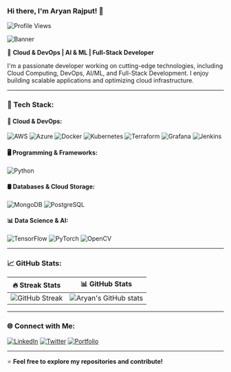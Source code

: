 ### Hi there, I'm Aryan Rajput! 👋

![Profile Views](https://komarev.com/ghpvc/?username=Aryan-Rajput&color=blue)

![Banner](https://github.com/Aryan-Rajput/Aryan-Rajput/blob/main/assets/banner.gif)

🚀 **Cloud & DevOps | AI & ML | Full-Stack Developer**

I'm a passionate developer working on cutting-edge technologies, including Cloud Computing, DevOps, AI/ML, and Full-Stack Development. I enjoy building scalable applications and optimizing cloud infrastructure.

---

### 🔧 Tech Stack:

#### 🚀 Cloud & DevOps:
![AWS](https://img.shields.io/badge/AWS-232F3E?style=for-the-badge&logo=amazonaws&logoColor=white)
![Azure](https://img.shields.io/badge/Microsoft%20Azure-0078D4?style=for-the-badge&logo=microsoftazure&logoColor=white)
![Docker](https://img.shields.io/badge/Docker-2496ED?style=for-the-badge&logo=docker&logoColor=white)
![Kubernetes](https://img.shields.io/badge/Kubernetes-326CE5?style=for-the-badge&logo=kubernetes&logoColor=white)
![Terraform](https://img.shields.io/badge/Terraform-623CE4?style=for-the-badge&logo=terraform&logoColor=white)
![Grafana](https://img.shields.io/badge/Grafana-F46800?style=for-the-badge&logo=grafana&logoColor=white)
![Jenkins](https://img.shields.io/badge/Jenkins-D24939?style=for-the-badge&logo=jenkins&logoColor=white)

#### 🖥️ Programming & Frameworks:
![Python](https://img.shields.io/badge/Python-3776AB?style=for-the-badge&logo=python&logoColor=white)

#### 🛢️ Databases & Cloud Storage:
![MongoDB](https://img.shields.io/badge/MongoDB-4EA94B?style=for-the-badge&logo=mongodb&logoColor=white)
![PostgreSQL](https://img.shields.io/badge/PostgreSQL-336791?style=for-the-badge&logo=postgresql&logoColor=white)

#### 📊 Data Science & AI:
![TensorFlow](https://img.shields.io/badge/TensorFlow-FF6F00?style=for-the-badge&logo=tensorflow&logoColor=white)
![PyTorch](https://img.shields.io/badge/PyTorch-EE4C2C?style=for-the-badge&logo=pytorch&logoColor=white)
![OpenCV](https://img.shields.io/badge/OpenCV-5C3EE8?style=for-the-badge&logo=opencv&logoColor=white)

---

### 📈 GitHub Stats:

| 🔥 Streak Stats | 📊 GitHub Stats |
|---|---|
| ![GitHub Streak](https://github-readme-streak-stats.herokuapp.com/?user=Aryan-Rajput&theme=radical) | ![Aryan's GitHub stats](https://github-readme-stats.vercel.app/api?username=Aryan-Rajput&show_icons=true&theme=radical) |

---

### 🌐 Connect with Me:
[![LinkedIn](https://img.shields.io/badge/LinkedIn-0A66C2?style=for-the-badge&logo=linkedin&logoColor=white)](https://linkedin.com/in/aryan-rajput)
[![Twitter](https://img.shields.io/badge/Twitter-1DA1F2?style=for-the-badge&logo=twitter&logoColor=white)](https://twitter.com/your_handle)
[![Portfolio](https://img.shields.io/badge/Portfolio-FF4088?style=for-the-badge&logo=web&logoColor=white)](https://your-portfolio-link.com)

---

⭐ **Feel free to explore my repositories and contribute!**
